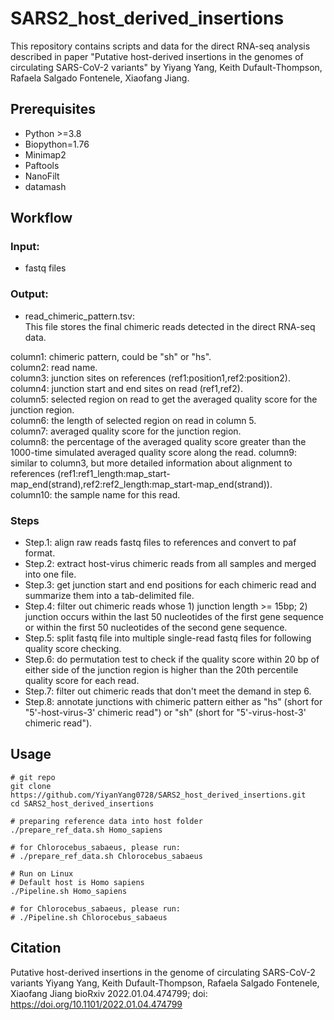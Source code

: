 # SARS2_host_derived_insertions
This repository contains scripts and data for the direct RNA-seq analysis described in paper "Putative host-derived insertions in the genomes of circulating SARS-CoV-2 variants" by Yiyang Yang, Keith Dufault-Thompson, Rafaela Salgado Fontenele, Xiaofang Jiang.

## Prerequisites
- Python >=3.8
- Biopython=1.76
- Minimap2
- Paftools
- NanoFilt 
- datamash

## Workflow
### Input:
- fastq files
### Output:
- read_chimeric_pattern.tsv:  
This file stores the final chimeric reads detected in the direct RNA-seq data.

column1: chimeric pattern, could be "sh" or "hs".  
column2: read name.  
column3: junction sites on references (ref1:position1,ref2:position2).  
column4: junction start and end sites on read (ref1,ref2).  
column5: selected region on read to get the averaged quality score for the junction region.  
column6: the length of selected region on read in column 5.  
column7: averaged quality score for the junction region.  
column8: the percentage of the averaged quality score greater than the 1000-time simulated averaged quality score along the read.
column9: similar to column3, but more detailed information about alignment to references (ref1:ref1_length:map_start-map_end(strand),ref2:ref2_length:map_start-map_end(strand)).  
column10: the sample name for this read.  


### Steps
- Step.1: align raw reads fastq files to references and convert to paf format.
- Step.2: extract host-virus chimeric reads from all samples and merged into one file.
- Step.3: get junction start and end positions for each chimeric read and summarize them into a tab-delimited file.
- Step.4: filter out chimeric reads whose 1) junction length >= 15bp; 2) junction occurs within the last 50 nucleotides of the first gene sequence or within the first 50 nucleotides of the second gene sequence.
- Step.5: split fastq file into multiple single-read fastq files for following quality score checking.
- Step.6: do permutation test to check if the quality score within 20 bp of either side of the junction region is higher than the 20th percentile quality score for each read.
- Step.7: filter out chimeric reads that don't meet the demand in step 6.
- Step.8: annotate junctions with chimeric pattern either as "hs" (short for "5'-host-virus-3' chimeric read") or "sh" (short for "5'-virus-host-3' chimeric read").

## Usage
```
# git repo
git clone https://github.com/YiyanYang0728/SARS2_host_derived_insertions.git
cd SARS2_host_derived_insertions

# preparing reference data into host folder
./prepare_ref_data.sh Homo_sapiens

# for Chlorocebus_sabaeus, please run:
# ./prepare_ref_data.sh Chlorocebus_sabaeus

# Run on Linux
# Default host is Homo sapiens
./Pipeline.sh Homo_sapiens

# for Chlorocebus_sabaeus, please run:
# ./Pipeline.sh Chlorocebus_sabaeus

```

## Citation
Putative host-derived insertions in the genome of circulating SARS-CoV-2 variants
Yiyang Yang, Keith Dufault-Thompson, Rafaela Salgado Fontenele, Xiaofang Jiang
bioRxiv 2022.01.04.474799; doi: https://doi.org/10.1101/2022.01.04.474799
